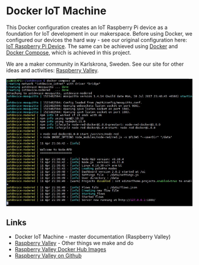 # Docker IoT Machine

This Docker configuration creates an IoT Raspberry Pi device as a foundation for IoT development in our makerspace. Before using Docker, we configured our devices the hard way - see our original configuration here: [IoT Raspberry Pi Device](https://raspberry-valley.azurewebsites.net/IoT-Raspberry-Pi-Device/). The same can be achieved using [Docker](https://www.docker.com) and [Docker Compose](https://docs.docker.com/compose/), which is achieved in this project.

We are a maker community in Karlskrona, Sweden. See our site for other ideas and activities: [Raspberry Valley](https://raspberry-valley.azurewebsites.net).

![IoT device in action](IoT-Device.jpg)

## Links

* Docker IoT Machine - master documentation (Raspberry Valley)
* [Raspberry Valley](https://raspberry-valley.azurewebsites.net) - Other things we make and do
* [Raspberry Valley Docker Hub Images](hub.docker.com/r/raspberryvalley/)
* [Raspberry Valley on Github](https://github.com/raspberryvalley)